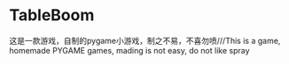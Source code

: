 # TableBoom
这是一款游戏，自制的pygame小游戏，制之不易，不喜勿喷///This is a game, homemade PYGAME games, mading is not easy, do not like spray
